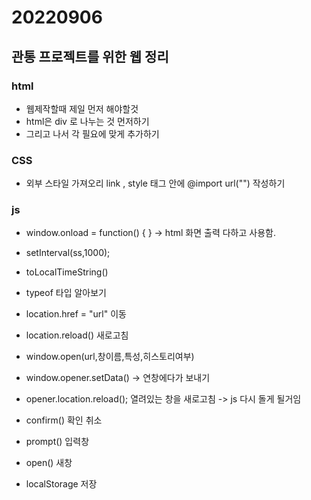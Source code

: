 # 20220906

## 관통 프로젝트를 위한 웹 정리

### html
- 웹제작할때 제일 먼저 해야할것
- html은 div 로 나누는 것 먼저하기
- 그리고 나서 각 필요에 맞게 추가하기

### CSS
- 외부 스타일 가져오리 link , style 태그 안에 @import url("") 작성하기

### js
- window.onload = function() { } -> html 화면 출력 다하고 사용함.
- setInterval(ss,1000);
- toLocalTimeString()

- typeof 타입 알아보기

- location.href = "url" 이동
- location.reload() 새로고침

- window.open(url,창이름,특성,히스토리여부)
- window.opener.setData() -> 연창에다가 보내기
- opener.location.reload(); 열려있는 창을 새로고침 -> js 다시 돌게 될거임

- confirm() 확인 취소
- prompt() 입력창
- open() 새창

- localStorage 저장